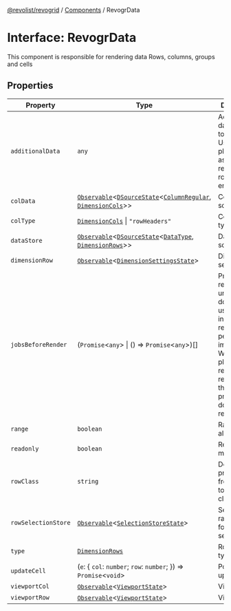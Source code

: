 [@revolist/revogrid](README.md) / [Components](Namespace.Components.md) / RevogrData

# Interface: RevogrData

This component is responsible for rendering data
Rows, columns, groups and cells

## Properties

| Property | Type | Description | Defined in |
| ------ | ------ | ------ | ------ |
| `additionalData` | `any` | Additional data to pass to renderer Used in plugins such as vue or react to pass root app entity to cells | [src/components.d.ts:321](https://github.com/revolist/revogrid/blob/b102ae971c99d2b260b571c48c9b2f785d580474/src/components.d.ts#L321) |
| `colData` | [`Observable`](TypeAlias.Observable.md)\<[`DSourceState`](TypeAlias.DSourceState.md)\<[`ColumnRegular`](Interface.ColumnRegular.md), [`DimensionCols`](TypeAlias.DimensionCols.md)\>\> | Column source | [src/components.d.ts:325](https://github.com/revolist/revogrid/blob/b102ae971c99d2b260b571c48c9b2f785d580474/src/components.d.ts#L325) |
| `colType` | [`DimensionCols`](TypeAlias.DimensionCols.md) \| `"rowHeaders"` | Column data type | [src/components.d.ts:329](https://github.com/revolist/revogrid/blob/b102ae971c99d2b260b571c48c9b2f785d580474/src/components.d.ts#L329) |
| `dataStore` | [`Observable`](TypeAlias.Observable.md)\<[`DSourceState`](TypeAlias.DSourceState.md)\<[`DataType`](TypeAlias.DataType.md), [`DimensionRows`](TypeAlias.DimensionRows.md)\>\> | Data rows source | [src/components.d.ts:333](https://github.com/revolist/revogrid/blob/b102ae971c99d2b260b571c48c9b2f785d580474/src/components.d.ts#L333) |
| `dimensionRow` | [`Observable`](TypeAlias.Observable.md)\<[`DimensionSettingsState`](Interface.DimensionSettingsState.md)\> | Dimension settings Y | [src/components.d.ts:337](https://github.com/revolist/revogrid/blob/b102ae971c99d2b260b571c48c9b2f785d580474/src/components.d.ts#L337) |
| `jobsBeforeRender` | (`Promise`\<`any`\> \| () => `Promise`\<`any`\>)[] | Prevent rendering until job is done. Can be used for initial rendering performance improvement. When several plugins require initial rendering this will prevent double initial rendering. | [src/components.d.ts:341](https://github.com/revolist/revogrid/blob/b102ae971c99d2b260b571c48c9b2f785d580474/src/components.d.ts#L341) |
| `range` | `boolean` | Range allowed | [src/components.d.ts:345](https://github.com/revolist/revogrid/blob/b102ae971c99d2b260b571c48c9b2f785d580474/src/components.d.ts#L345) |
| `readonly` | `boolean` | Readonly mode | [src/components.d.ts:349](https://github.com/revolist/revogrid/blob/b102ae971c99d2b260b571c48c9b2f785d580474/src/components.d.ts#L349) |
| `rowClass` | `string` | Defines property from which to read row class | [src/components.d.ts:353](https://github.com/revolist/revogrid/blob/b102ae971c99d2b260b571c48c9b2f785d580474/src/components.d.ts#L353) |
| `rowSelectionStore` | [`Observable`](TypeAlias.Observable.md)\<[`SelectionStoreState`](TypeAlias.SelectionStoreState.md)\> | Selection, range, focus for row selection | [src/components.d.ts:357](https://github.com/revolist/revogrid/blob/b102ae971c99d2b260b571c48c9b2f785d580474/src/components.d.ts#L357) |
| `type` | [`DimensionRows`](TypeAlias.DimensionRows.md) | Row data type | [src/components.d.ts:361](https://github.com/revolist/revogrid/blob/b102ae971c99d2b260b571c48c9b2f785d580474/src/components.d.ts#L361) |
| `updateCell` | (`e`: \{ `col`: `number`; `row`: `number`; \}) => `Promise`\<`void`\> | Pointed cell update. | [src/components.d.ts:365](https://github.com/revolist/revogrid/blob/b102ae971c99d2b260b571c48c9b2f785d580474/src/components.d.ts#L365) |
| `viewportCol` | [`Observable`](TypeAlias.Observable.md)\<[`ViewportState`](Interface.ViewportState.md)\> | Viewport X | [src/components.d.ts:369](https://github.com/revolist/revogrid/blob/b102ae971c99d2b260b571c48c9b2f785d580474/src/components.d.ts#L369) |
| `viewportRow` | [`Observable`](TypeAlias.Observable.md)\<[`ViewportState`](Interface.ViewportState.md)\> | Viewport Y | [src/components.d.ts:373](https://github.com/revolist/revogrid/blob/b102ae971c99d2b260b571c48c9b2f785d580474/src/components.d.ts#L373) |
